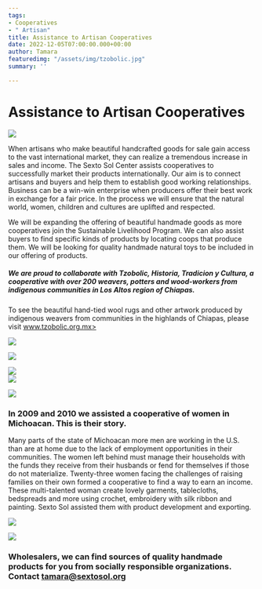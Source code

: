 ```yaml
---
tags:
- Cooperatives
- " Artisan"
title: Assistance to Artisan Cooperatives
date: 2022-12-05T07:00:00.000+00:00
author: Tamara
featuredimg: "/assets/img/tzobolic.jpg"
summary: ''

---
```

# Assistance to Artisan Cooperatives

![](/assets/img/tzocompu.jpg)

When artisans who make beautiful handcrafted goods for sale gain access to the vast international market, they can realize a tremendous increase in sales and income. The Sexto Sol Center assists cooperatives to successfully market their products internationally. Our aim is to connect artisans and buyers and help them to establish good working relationships. Business can be a win-win enterprise when producers offer their best work in exchange for a fair price. In the process we will ensure that the natural world, women, children and cultures are uplifted and respected.

We will be expanding the offering of beautiful handmade goods as more cooperatives join the Sustainable Livelihood Program. We can also assist buyers to find specific kinds of products by locating coops that produce them. We will be looking for quality handmade natural toys to be included in our offering of products.

##### We are proud to collaborate with Tzobolic, Historia, Tradicion y Cultura, a cooperative with over 200 weavers, potters and wood-workers from indigenous communities in Los Altos region of Chiapas.

To see the beautiful hand-tied wool rugs and other artwork produced by indigenous weavers from communities in the highlands of Chiapas, please visit www.tzobolic.org.mx>

![](/assets/img/tzobolic.jpg)

![](/assets/img/tzorugs1.jpg)

![](/assets/img/tzorugs6.jpg)  
![](/assets/img/tzorugsstacked.jpg)  
  
![](/assets/img/tzorugsseveral.jpg)

### In 2009 and 2010 we assisted a cooperative of women in Michoacan. This is their story.

Many parts of the state of Michoacan more men are working in the U.S. than are at home due to the lack of employment opportunities in their communities. The women left behind must manage their households with the funds they receive from their husbands or fend for themselves if those do not materialize. Twenty-three women facing the challenges of raising families on their own formed a cooperative to find a way to earn an income. These multi-talented woman create lovely garments, tablecloths, bedspreads and more using crochet, embroidery with silk ribbon and painting. Sexto Sol assisted them with product development and exporting.

![](/assets/img/michparasol.jpg)

![](/assets/img/michmariposa.jpg)

### Wholesalers, we can find sources of quality handmade products for you from socially responsible organizations. Contact tamara@sextosol.org